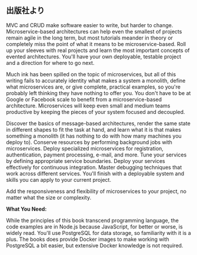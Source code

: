 ## 出版社より

MVC and CRUD make software easier to write, but harder to change. Microservice-based architectures can help even the smallest of projects remain agile in the long term, but most tutorials meander in theory or completely miss the point of what it means to be microservice-based. Roll up your sleeves with real projects and learn the most important concepts of evented architectures. You'll have your own deployable, testable project and a direction for where to go next.

Much ink has been spilled on the topic of microservices, but all of this writing fails to accurately identity what makes a system a monolith, define what microservices are, or give complete, practical examples, so you're probably left thinking they have nothing to offer you. You don't have to be at Google or Facebook scale to benefit from a microservice-based architecture. Microservices will keep even small and medium teams productive by keeping the pieces of your system focused and decoupled.

Discover the basics of message-based architectures, render the same state in different shapes to fit the task at hand, and learn what it is that makes something a monolith (it has nothing to do with how many machines you deploy to). Conserve resources by performing background jobs with microservices. Deploy specialized microservices for registration, authentication, payment processing, e-mail, and more. Tune your services by defining appropriate service boundaries. Deploy your services effectively for continuous integration. Master debugging techniques that work across different services. You'll finish with a deployable system and skills you can apply to your current project.

Add the responsiveness and flexibility of microservices to your project, no matter what the size or complexity.

**What You Need:**

While the principles of this book transcend programming language, the code examples are in Node.js because JavaScript, for better or worse, is widely read. You'll use PostgreSQL for data storage, so familiarity with it is a plus. The books does provide Docker images to make working with PostgreSQL a bit easier, but extensive Docker knowledge is not required.
